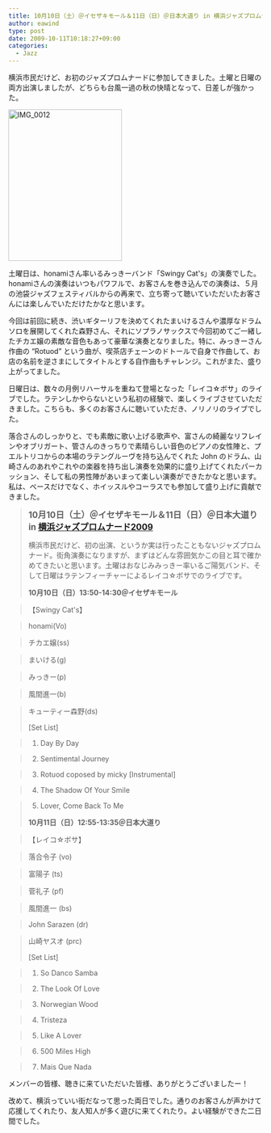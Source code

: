 ```yaml
---
title: 10月10日（土）＠イセザキモール＆11日（日）＠日本大道り in 横浜ジャズプロムナード2009
author: eawind
type: post
date: 2009-10-11T10:18:27+09:00
categories:
  - Jazz
---
```

横浜市民だけど、お初のジャズプロムナードに参加してきました。土曜と日曜の両方出演しましたが、どちらも台風一過の秋の快晴となって、日差しが強かった。

<span class="mt-enclosure mt-enclosure-image" style="display: inline;"><a href="/img/wp/2009/10/IMG_0012.jpg"><img class="alignnone size-medium wp-image-830" src="/img/wp/2009/10/IMG_0012.jpg" alt="IMG_0012" width="225" height="300" srcset="/img/wp/2009/10/IMG_0012.jpg 225w, /img/wp/2009/10/IMG_0012-768x1024.jpg 768w, /img/wp/2009/10/IMG_0012.jpg 1536w" sizes="(max-width: 225px) 100vw, 225px" /></a></span>

土曜日は、honamiさん率いるみっきーバンド「Swingy Cat's」の演奏でした。honamiさんの演奏はいつもパワフルで、お客さんを巻き込んでの演奏は、５月の池袋ジャズフェスティバルからの再来で、立ち寄って聴いていただいたお客さんには楽しんでいただけたかなと思います。

今回は前回に続き、渋いギターリフを決めてくれたまいけるさんや濃厚なドラムソロを展開してくれた森野さん、それにソプラノサックスで今回初めてご一緒したチカエ嬢の素敵な音色もあって豪華な演奏となりました。特に、みっきーさん作曲の &#8220;Rotuod&#8221; という曲が、喫茶店チェーンのドトールで自身で作曲して、お店の名前を逆さまにしてタイトルとする自作曲もチャレンジ。これがまた、盛り上がってました。

日曜日は、数々の月例リハーサルを重ねて登場となった「レイコ☆ボサ」のライブでした。ラテンしかやらないという私初の経験で、楽しくライブさせていただきました。こちらも、多くのお客さんに聴いていただき、ノリノリのライブでした。

落合さんのしっかりと、でも素敵に歌い上げる歌声や、富さんの綺麗なリフレインやオブリガート、管さんのきっちりで素晴らしい音色のピアノの女性陣と、プエルトリコからの本場のラテングルーヴを持ち込んでくれた John のドラム、山崎さんのあれやこれやの楽器を持ち出し演奏を効果的に盛り上げてくれたパーカッション、そして私の男性陣があいまって楽しい演奏ができたかなと思います。私は、ベースだけでなく、ホイッスルやコーラスでも参加して盛り上げに貢献できました。

> **<big>10月10日（土）＠イセザキモール＆11日（日）＠日本大道り in <a href="http://jazzpro.jp/" target="_blank">横浜ジャズプロムナード2009</a></big>**
>
> 横浜市民だけど、初の出演、というか実は行ったこともないジャズプロムナード。街角演奏になりますが、まずはどんな雰囲気かこの目と耳で確かめてきたいと思います。土曜はおなじみみっきー率いるご陽気バンド、そして日曜はラテンフィーチャーによるレイコ☆ボサでのライブです。
>
> **10月10日（日）13:50-14:30＠イセザキモール**

> 【Swingy Cat's】

> honami(Vo)

> チカエ嬢(ss)

> まいける(g)

> みっきー(p)

> 風間進一(b)

> キューティー森野(ds)
>
> [Set List]

> 1. Day By Day

> 2. Sentimental Journey

> 3. Rotuod coposed by micky [Instrumental]

> 4. The Shadow Of Your Smile

> 5. Lover, Come Back To Me
>
> **10月11日（日）12:55-13:35＠日本大道り**

> 【レイコ☆ボサ】

> 落合令子 (vo)

> 富陽子 (ts)

> 菅礼子 (pf)

> 風間進一 (bs)

> John Sarazen (dr)

> 山崎ヤスオ (prc)
>
> [Set List]

> 1. So Danco Samba

> 2. The Look Of Love

> 3. Norwegian Wood

> 4. Tristeza

> 5. Like A Lover

> 6. 500 Miles High

> 7. Mais Que Nada

メンバーの皆様、聴きに来ていただいた皆様、ありがとうございましたー！

改めて、横浜っていい街だなって思った両日でした。通りのお客さんが声かけて応援してくれたり、友人知人が多く遊びに来てくれたり。よい経験ができた二日間でした。
